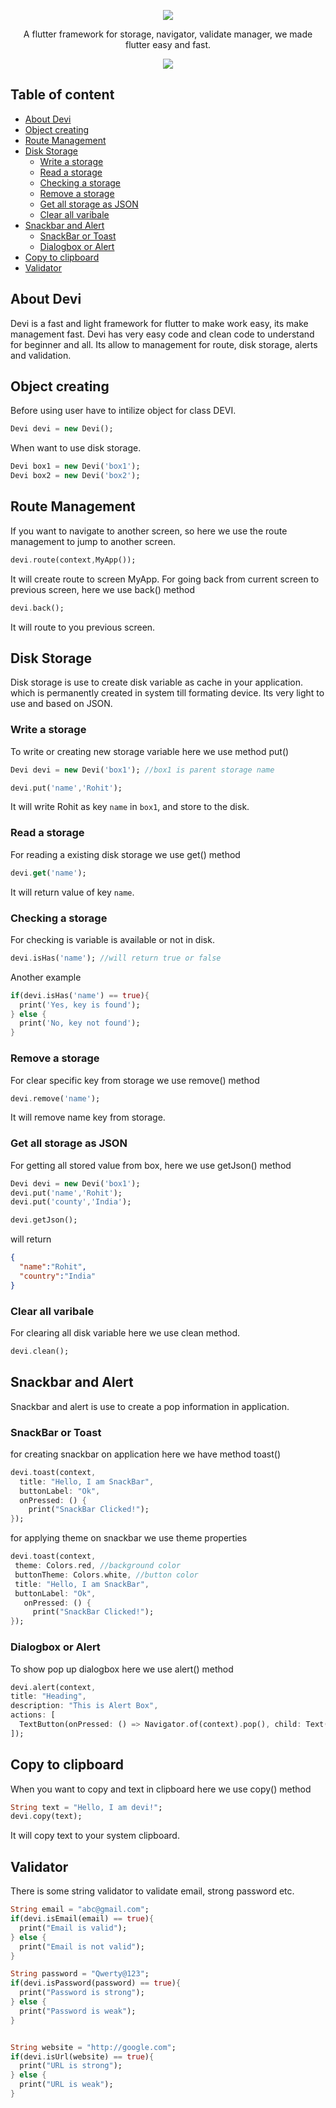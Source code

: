 <p align="center"><img src="https://github.com/rohit-chouhan/devi/blob/main/devi_header.png?raw=true"/></p>
<p align="center">A flutter framework for storage, navigator, validate manager, we made flutter easy and fast.</p>
<p align="center"><img src="https://github.com/rohit-chouhan/devi/blob/main/devi.png?raw=true"/></p>

## Table of content
- [About Devi](#about-devi)
- [Object creating](#object-creating)
- [Route Management](#route-management)
- [Disk Storage](#disk-storage)
  * [Write a storage](#write-a-storage)
  * [Read a storage](#read-a-storage)
  * [Checking a storage](#checking-a-storage)
  * [Remove a storage](#remove-a-storage)
  * [Get all storage as JSON](#get-all-storage-as-json)
  * [Clear all varibale](#clear-all-varibale)
- [Snackbar and Alert](#snackbar-and-alert)
  * [SnackBar or Toast](#snackbar-or-toast)
  * [Dialogbox or Alert](#dialogbox-or-alert)
- [Copy to clipboard](#copy-to-clipboard)
- [Validator](#validator)

## About Devi

Devi is a fast and light framework for flutter to make work easy, its make management fast. Devi has very easy code and clean code to understand for beginner and all. Its allow to management for route, disk storage, alerts and validation.

## Object creating
Before using user have to intilize object for class DEVI.
```dart
Devi devi = new Devi();
```
When want to use disk storage.
```dart
Devi box1 = new Devi('box1');
Devi box2 = new Devi('box2');
```

## Route Management
If you want to navigate to another screen, so here we use the route management to jump to another screen.
```dart
devi.route(context,MyApp()); 
```
It will create route to screen MyApp.
For going back from current screen to previous screen, here we use back() method
```dart
devi.back(); 
```
It will route to you previous screen.

## Disk Storage
Disk storage is use to create disk variable as cache in your application. which is permanently created in system till formating device. Its very light to use and based on JSON.

### Write a storage
To write or creating new storage variable here we use method put()
```dart
Devi devi = new Devi('box1'); //box1 is parent storage name

devi.put('name','Rohit');
```
It will write Rohit as key `name` in `box1`, and store to the disk.

### Read a storage
For reading a existing disk storage we use get() method
```dart
devi.get('name');
```
It will return value of key `name`.

### Checking a storage
For checking is variable is available or not in disk.
```dart
devi.isHas('name'); //will return true or false
```
Another example
```dart
if(devi.isHas('name') == true){
  print('Yes, key is found');
} else {
  print('No, key not found');
}
```
### Remove a storage
For clear specific key from storage we use remove() method
```dart
devi.remove('name');
```
It will remove name key from storage.

### Get all storage as JSON
For getting all stored value from box, here we use getJson() method
```dart
Devi devi = new Devi('box1');
devi.put('name','Rohit');
devi.put('county','India');

devi.getJson();
```
will return
```json
{
  "name":"Rohit",
  "country":"India"
}
```

### Clear all varibale 
For clearing all disk variable here we use clean method.
```dart
devi.clean();
```

## Snackbar and Alert
Snackbar and alert is use to create a pop information in application.

### SnackBar or Toast
for creating snackbar on application here we have method toast()
```dart
devi.toast(context,
  title: "Hello, I am SnackBar",
  buttonLabel: "Ok", 
  onPressed: () {
    print("SnackBar Clicked!");
});
 ```
 for applying theme on snackbar we use theme properties
 ```dart
devi.toast(context,
  theme: Colors.red, //background color
  buttonTheme: Colors.white, //button color
  title: "Hello, I am SnackBar",
  buttonLabel: "Ok",
    onPressed: () {
      print("SnackBar Clicked!"); 
});
  ```
  ### Dialogbox or Alert
  To show pop up dialogbox here we use alert() method
  ```dart
devi.alert(context,
  title: "Heading",
  description: "This is Alert Box",
  actions: [
    TextButton(onPressed: () => Navigator.of(context).pop(), child: Text("Ok"))
]);
  ```
  
## Copy to clipboard
When you want to copy and text in clipboard here we use copy() method
```dart
String text = "Hello, I am devi!";
devi.copy(text);
```
It will copy text to your system clipboard.

## Validator
There is some string validator to validate email, strong password etc.
```dart
String email = "abc@gmail.com";
if(devi.isEmail(email) == true){
  print("Email is valid");
} else {
  print("Email is not valid");
}

String password = "Qwerty@123";
if(devi.isPassword(password) == true){
  print("Password is strong");
} else {
  print("Password is weak");
}


String website = "http://google.com";
if(devi.isUrl(website) == true){
  print("URL is strong");
} else {
  print("URL is weak");
}
